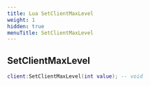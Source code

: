 ```yaml
---
title: Lua SetClientMaxLevel
weight: 1
hidden: true
menuTitle: SetClientMaxLevel
---
```

## SetClientMaxLevel
```lua
client:SetClientMaxLevel(int value); -- void
```